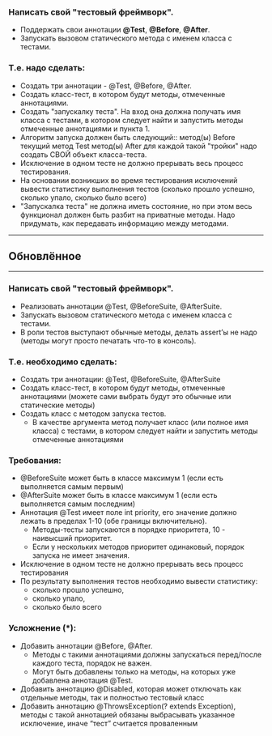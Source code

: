 ### Написать свой "тестовый фреймворк".
- Поддержать свои аннотации **@Test**, **@Before**, **@After**.
- Запускать вызовом статического метода с именем класса с тестами.

### Т.е. надо сделать:
- Создать три аннотации - @Test, @Before, @After.
- Создать класс-тест, в котором будут методы, отмеченные аннотациями.
- Создать "запускалку теста". На вход она должна получать имя класса с тестами, в котором следует найти и запустить методы отмеченные аннотациями и пункта 1.
- Алгоритм запуска должен быть следующий:: метод(ы) Before текущий метод Test метод(ы) After для каждой такой "тройки" надо создать СВОЙ объект класса-теста.
- Исключение в одном тесте не должно прерывать весь процесс тестирования.
- На основании возникших во время тестирования исключений вывести статистику выполнения тестов (сколько прошло успешно, сколько упало, сколько было всего)
- "Запускалка теста" не должна иметь состояние, но при этом весь функционал должен быть разбит на приватные методы. Надо придумать, как передавать информацию между методами.

---
## Обновлённое

---
### Написать свой "тестовый фреймворк".
- Реализовать аннотации @Test, @BeforeSuite, @AfterSuite.
- Запускать вызовом статического метода с именем класса с тестами.
- В роли тестов выступают обычные методы, делать assert’ы не надо (методы могут просто печатать что-то в консоль).

### Т.е. необходимо сделать:
- Создать три аннотации: @Test, @BeforeSuite, @AfterSuite
- Создать класс-тест, в котором будут методы, отмеченные аннотациями (можете сами выбрать будут это обычные или статические методы)
- Создать класс с методом запуска тестов.
  - В качестве аргумента метод получает класс (или полное имя класса) с тестами, в котором следует найти и запустить методы отмеченные аннотациями

### Требования:
- @BeforeSuite может быть в классе максимум 1 (если есть выполняется самым первым)
- @AfterSuite может быть в классе максимум 1 (если есть выполняется самым последним)
- Аннотация @Test имеет поле int priority, его значение должно лежать в пределах 1-10 (обе границы включительно).
  - Методы-тесты запускаются в порядке приоритета, 10 - наивысший приоритет.
  - Если у нескольких методов приоритет одинаковый, порядок запуска не имеет значения.
- Исключение в одном тесте не должно прерывать весь процесс тестирования
- По результату выполнения тестов необходимо вывести статистику:
  - сколько прошло успешно,
  - сколько упало,
  - сколько было всего

### Усложнение (*):
- Добавить аннотации @Before, @After.
  - Методы с такими аннотациями должны запускаться перед/после каждого теста, порядок не важен.
  - Могут быть добавлены только на методы, на которых уже добавлена аннотация @Test.
- Добавить аннотацию @Disabled, которая может отключать как отдельные методы, так и полностью тестовый класс
- Добавить аннотацию @ThrowsException(? extends Exception), методы с такой аннотацией обязаны выбрасывать указанное исключение, иначе “тест” считается проваленным
